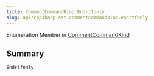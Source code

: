 ```yaml
---
title: CommentCommandKind.Endrtfonly
slug: api/cppsharp.ast.commentcommandkind.endrtfonly
---
```

Enumeration Member in [CommentCommandKind](/api/cppsharp/ast/commentcommandkind)

## Summary



```csharp
Endrtfonly
```

